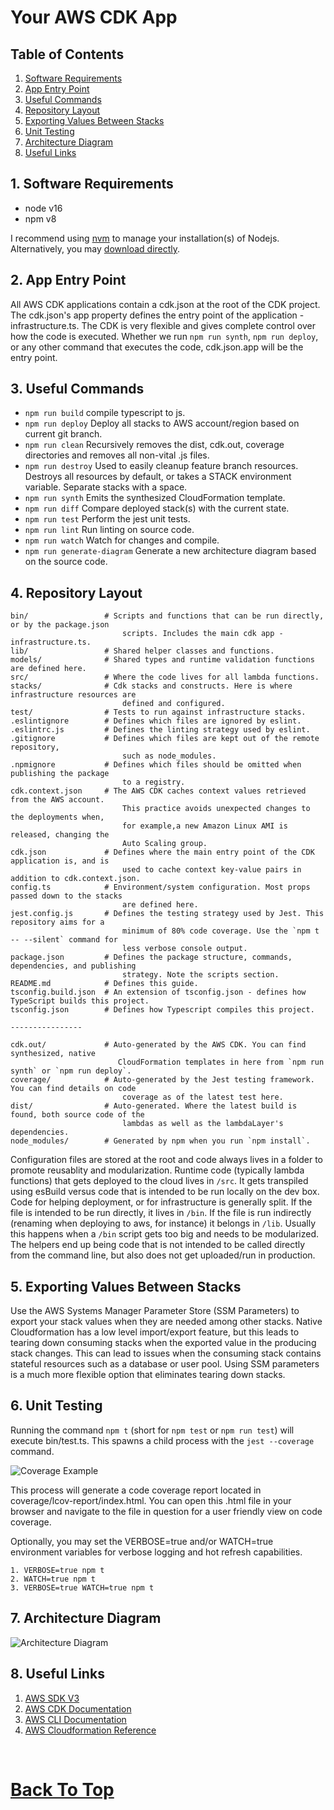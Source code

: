 # Your AWS CDK App

## Table of Contents

1.  [Software Requirements](#1-software-requirements)
2.  [App Entry Point](#3-app-entry-point)
3.  [Useful Commands](#6-useful-commands)
4.  [Repository Layout](#7-repository-layout)
5.  [Exporting Values Between Stacks](#8-exporting-values-between-stacks)
6. [Unit Testing](#10-unit-testing)
7. [Architecture Diagram](#11-architecture-diagram)
8. [Useful Links](#12-useful-links)

## 1. Software Requirements
- node v16
- npm v8

I recommend using [nvm](https://github.com/nvm-sh/nvm) to manage your installation(s) of Nodejs. Alternatively, you may [download directly](https://nodejs.org/en/).

## 2. App Entry Point

All AWS CDK applications contain a cdk.json at the root of the CDK project. The cdk.json's app property defines the entry point of the application - infrastructure.ts. The CDK is very flexible and gives complete control over how the code is executed. Whether we run `npm run synth`, `npm run deploy`, or any other command that executes the code, cdk.json.app will be the entry point.

## 3. Useful Commands

- `npm run build` compile typescript to js.
- `npm run deploy` Deploy all stacks to AWS account/region based on current git branch.
- `npm run clean` Recursively removes the dist, cdk.out, coverage directories and removes all non-vital .js files.
- `npm run destroy` Used to easily cleanup feature branch resources. Destroys all resources by default, or takes a STACK environment variable.
    Separate stacks with a space.
- `npm run synth` Emits the synthesized CloudFormation template.
- `npm run diff` Compare deployed stack(s) with the current state.
- `npm run test` Perform the jest unit tests.
- `npm run lint` Run linting on source code.
- `npm run watch` Watch for changes and compile.
- `npm run generate-diagram` Generate a new architecture diagram based on the source code.

## 4. Repository Layout

```
bin/                 # Scripts and functions that can be run directly, or by the package.json
                         scripts. Includes the main cdk app - infrastructure.ts.
lib/                 # Shared helper classes and functions.
models/              # Shared types and runtime validation functions are defined here.
src/                 # Where the code lives for all lambda functions.
stacks/              # Cdk stacks and constructs. Here is where infrastructure resources are
                         defined and configured.
test/                # Tests to run against infrastructure stacks.
.eslintignore        # Defines which files are ignored by eslint.
.eslintrc.js         # Defines the linting strategy used by eslint.
.gitignore           # Defines which files are kept out of the remote repository,
                         such as node_modules.
.npmignore           # Defines which files should be omitted when publishing the package
                         to a registry.
cdk.context.json     # The AWS CDK caches context values retrieved from the AWS account.
                         This practice avoids unexpected changes to the deployments when,
                         for example,a new Amazon Linux AMI is released, changing the
                         Auto Scaling group.
cdk.json             # Defines where the main entry point of the CDK application is, and is
                         used to cache context key-value pairs in addition to cdk.context.json.
config.ts            # Environment/system configuration. Most props passed down to the stacks
                         are defined here.
jest.config.js       # Defines the testing strategy used by Jest. This repository aims for a
                         minimum of 80% code coverage. Use the `npm t -- --silent` command for
                         less verbose console output.
package.json         # Defines the package structure, commands, dependencies, and publishing
                         strategy. Note the scripts section.
README.md            # Defines this guide.
tsconfig.build.json  # An extension of tsconfig.json - defines how TypeScript builds this project.
tsconfig.json        # Defines how Typescript compiles this project.

----------------

cdk.out/             # Auto-generated by the AWS CDK. You can find synthesized, native
                        CloudFormation templates in here from `npm run synth` or `npm run deploy`.
coverage/            # Auto-generated by the Jest testing framework. You can find details on code
                         coverage as of the latest test here.
dist/                # Auto-generated. Where the latest build is found, both source code of the
                         lambdas as well as the lambdaLayer's dependencies.
node_modules/        # Generated by npm when you run `npm install`.
```

Configuration files are stored at the root and code always lives in a folder to promote reusablity and modularization. Runtime code (typically lambda functions) that gets deployed to the cloud lives in `/src`. It gets transpiled using esBuild versus code that is intended to be run locally on the dev box. Code for helping deployment, or for infrastructure is generally split. If the file is intended to be run directly, it lives in `/bin`. If the file is run indirectly (renaming when deploying to aws, for instance) it belongs in `/lib`. Usually this happens when a `/bin` script gets too big and needs to be modularized. The helpers end up being code that is not intended to be called directly from the command line, but also does not get uploaded/run in production.

## 5. Exporting Values Between Stacks
Use the AWS Systems Manager Parameter Store (SSM Parameters) to export your stack values when they are needed among other stacks. Native Cloudformation has a low level import/export feature, but this leads to tearing down consuming stacks when the exported value in the producing stack changes. This can lead to issues when the consuming stack contains stateful resources such as a database or user pool. Using SSM parameters is a much more flexible option that eliminates tearing down stacks. 

## 6. Unit Testing
Running the command `npm t` (short for `npm test` or `npm run test`) will execute bin/test.ts. This spawns a child process with the `jest --coverage` command.

![Coverage Example](docs/coverage-example.png)

This process will generate a code coverage report located in coverage/lcov-report/index.html. You can open this .html file in your browser and navigate to the file in question for a user friendly view on code coverage.

Optionally, you may set the VERBOSE=true and/or WATCH=true environment variables for verbose logging and hot refresh capabilities.

```
1. VERBOSE=true npm t
2. WATCH=true npm t
3. VERBOSE=true WATCH=true npm t
```

## 7. Architecture Diagram
![Architecture Diagram](docs/architecture-diagram.png)

## 8. Useful Links

1. [AWS SDK V3](https://docs.aws.amazon.com/AWSJavaScriptSDK/v3/latest/index.html)
2. [AWS CDK Documentation](https://docs.aws.amazon.com/cdk/api/latest/docs/aws-construct-library.html)
3. [AWS CLI Documentation](https://awscli.amazonaws.com/v2/documentation/api/latest/index.html)
4. [AWS Cloudformation Reference](https://docs.aws.amazon.com/AWSCloudFormation/latest/UserGuide/aws-template-resource-type-ref.html)

&nbsp;

# [Back To Top](#table-of-contents)